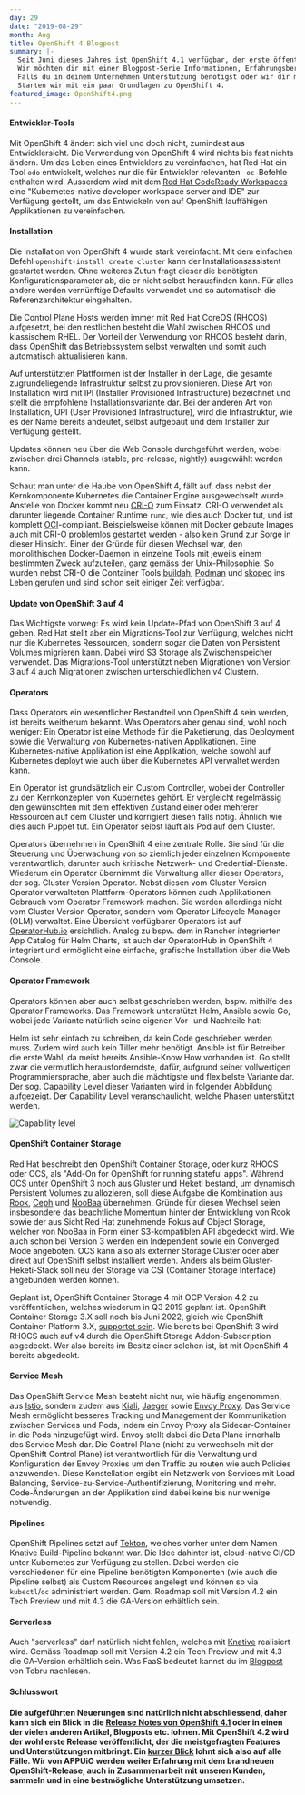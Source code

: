```yaml
---
day: 29
date: "2019-08-29"
month: Aug
title: OpenShift 4 Blogpost
summary: |-
  Seit Juni dieses Jahres ist OpenShift 4.1 verfügbar, der erste öffentlich zugängliche Release von Red Hat (Version 4.0 war ein rein interner Release).
  Wir möchten dir mit einer Blogpost-Serie Informationen, Erfahrungsberichte, Empfehlungen sowie Tipps und Tricks weitergeben, damit du frühzeitig über die nötigen Informationen verfügst. Zusätzlich werden wir verschiedene Events wie beerups oder Techtalks organisieren, damit du detailliertere und technischere Berichte erhältst.
  Falls du in deinem Unternehmen Unterstützung benötigst oder wir dir mögliche Wege zu OpenShift 4 aufzeigen sollen, darfst du dich gerne bei uns melden.
  Starten wir mit ein paar Grundlagen zu OpenShift 4.
featured_image: OpenShift4.png
---
```

#### Entwickler-Tools

Mit OpenShift 4 ändert sich viel und doch nicht, zumindest aus Entwicklersicht. Die Verwendung von OpenShift 4 wird nichts bis fast nichts ändern. Um das Leben eines Entwicklers zu vereinfachen, hat Red Hat ein Tool ` odo ` entwickelt, welches nur die für Entwickler relevanten ` oc-`Befehle enthalten wird. Ausserdem wird mit dem [Red Hat CodeReady Workspaces](https://developers.redhat.com/products/codeready-workspaces/overview) eine "Kubernetes-native developer workspace server and IDE" zur Verfügung gestellt, um das Entwickeln von auf OpenShift lauffähigen Applikationen zu vereinfachen.

#### Installation

Die Installation von OpenShift 4 wurde stark vereinfacht. Mit dem einfachen Befehl `openshift-install create cluster` kann der Installationsassistent gestartet werden. Ohne weiteres Zutun fragt dieser die benötigten Konfigurationsparameter ab, die er nicht selbst herausfinden kann. Für alles andere werden vernünftige Defaults verwendet und so automatisch die Referenzarchitektur eingehalten.

Die Control Plane Hosts werden immer mit Red Hat CoreOS (RHCOS) aufgesetzt, bei den restlichen besteht die Wahl zwischen RHCOS und klassischem RHEL. Der Vorteil der Verwendung von RHCOS besteht darin, dass OpenShift das Betriebssystem selbst verwalten und somit auch automatisch aktualisieren kann.

Auf unterstützten Plattformen ist der Installer in der Lage, die gesamte zugrundeliegende Infrastruktur selbst zu provisionieren. Diese Art von Installation wird mit IPI (Installer Provisioned Infrastructure) bezeichnet und stellt die empfohlene Installationsvariante dar. Bei der anderen Art von Installation, UPI (User Provisioned Infrastructure), wird die Infrastruktur, wie es der Name bereits andeutet, selbst aufgebaut und dem Installer zur Verfügung gestellt.

Updates können neu über die Web Console durchgeführt werden, wobei zwischen drei Channels (stable, pre-release, nightly) ausgewählt werden kann.

Schaut man unter die Haube von OpenShift 4, fällt auf, dass nebst der Kernkomponente Kubernetes die Container Engine ausgewechselt wurde. Anstelle von Docker kommt neu [CRI-O](https://cri-o.io/) zum Einsatz. CRI-O verwendet als darunter liegende Container Runtime `runc`, wie dies auch Docker tut, und ist komplett [OCI](https://www.opencontainers.org/)-compliant. Beispielsweise können mit Docker gebaute Images auch mit CRI-O problemlos gestartet werden - also kein Grund zur Sorge in dieser Hinsicht. Einer der Gründe für diesen Wechsel war, den monolithischen Docker-Daemon in einzelne Tools mit jeweils einem bestimmten Zweck aufzuteilen, ganz gemäss der Unix-Philosophie. So wurden nebst CRI-O die Container Tools [buildah](https://buildah.io/), [Podman](https://podman.io/) und [skopeo](https://github.com/containers/skopeo) ins Leben gerufen und sind schon seit einiger Zeit verfügbar.

#### Update von OpenShift 3 auf 4

Das Wichtigste vorweg: Es wird kein Update-Pfad von OpenShift 3 auf 4 geben. Red Hat stellt aber ein Migrations-Tool zur Verfügung, welches nicht nur die Kubernetes Ressourcen, sondern sogar die Daten von Persistent Volumes migrieren kann. Dabei wird S3 Storage als Zwischenspeicher verwendet. Das Migrations-Tool unterstützt neben Migrationen von Version 3 auf 4 auch Migrationen zwischen unterschiedlichen v4 Clustern.

#### Operators

Dass Operators ein wesentlicher Bestandteil von OpenShift 4 sein werden, ist bereits weitherum bekannt. Was Operators aber genau sind, wohl noch weniger: Ein Operator ist eine Methode für die Paketierung, das Deployment sowie die Verwaltung von Kubernetes-nativen Applikationen. Eine Kubernetes-native Applikation ist eine Applikation, welche sowohl auf Kubernetes deployt wie auch über die Kubernetes API verwaltet werden kann.

Ein Operator ist grundsätzlich ein Custom Controller, wobei der Controller zu den Kernkonzepten von Kubernetes gehört. Er vergleicht regelmässig den gewünschten mit dem effektiven Zustand einer oder mehrerer Ressourcen auf dem Cluster und korrigiert diesen falls nötig. Ähnlich wie dies auch Puppet tut. Ein Operator selbst läuft als Pod auf dem Cluster.

Operators übernehmen in OpenShift 4 eine zentrale Rolle. Sie sind für die Steuerung und Überwachung von so ziemlich jeder einzelnen Komponente verantwortlich, darunter auch kritische Netzwerk- und Credential-Dienste. Wiederum ein Operator übernimmt die Verwaltung aller dieser Operators, der sog. Cluster Version Operator. Nebst diesen vom Cluster Version Operator verwalteten Plattform-Operators können auch Applikationen Gebrauch vom Operator Framework machen. Sie werden allerdings nicht vom Cluster Version Operator, sondern vom Operator Lifecycle Manager (OLM) verwaltet. Eine Übersicht verfügbarer Operators ist auf [OperatorHub.io](https://operatorhub.io/) ersichtlich. Analog zu bspw. dem in Rancher integrierten App Catalog für Helm Charts, ist auch der OperatorHub in OpenShift 4 integriert und ermöglicht eine einfache, grafische Installation über die Web Console.

#### Operator Framework

Operators können aber auch selbst geschrieben werden, bspw. mithilfe des Operator Frameworks. Das Framework unterstützt Helm, Ansible sowie Go, wobei jede Variante natürlich seine eigenen Vor- und Nachteile hat:

Helm ist sehr einfach zu schreiben, da kein Code geschrieben werden muss. Zudem wird auch kein Tiller mehr benötigt.
Ansible ist für Betreiber die erste Wahl, da meist bereits Ansible-Know How vorhanden ist.
Go stellt zwar die vermutlich herausforderndste, dafür, aufgrund seiner vollwertigen Programmiersprache, aber auch die mächtigste und flexibelste Variante dar.
Der sog. Capability Level dieser Varianten wird in folgender Abbildung aufgezeigt. Der Capability Level veranschaulicht, welche Phasen unterstützt werden.

![Capability level](operator-capability-level-transparent-bg.png)

#### OpenShift Container Storage

Red Hat beschreibt den OpenShift Container Storage, oder kurz RHOCS oder OCS, als "Add-On for OpenShift for running stateful apps". Während OCS unter OpenShift 3 noch aus Gluster und Heketi bestand, um dynamisch Persistent Volumes zu allozieren, soll diese Aufgabe die Kombination aus [Rook](https://rook.io/), [Ceph](https://ceph.io/) und [NooBaa](https://www.noobaa.io/) übernehmen. Gründe für diesen Wechsel seien insbesondere das beachtliche Momentum hinter der Entwicklung von Rook sowie der aus Sicht Red Hat zunehmende Fokus auf Object Storage, welcher von NooBaa in Form einer S3-kompatiblen API abgedeckt wird. Wie auch schon bei Version 3 werden ein Independent sowie ein Converged Mode angeboten. OCS kann also als externer Storage Cluster oder aber direkt auf OpenShift selbst installiert werden. Anders als beim Gluster-Heketi-Stack soll neu der Storage via CSI (Container Storage Interface) angebunden werden können.

Geplant ist, OpenShift Container Storage 4 mit OCP Version 4.2 zu veröffentlichen, welches wiederum in Q3 2019 geplant ist. OpenShift Container Storage 3.X soll noch bis Juni 2022, gleich wie OpenShift Container Platform 3.X, [supportet sein](https://access.redhat.com/support/policy/updates/openshift/). Wie bereits bei OpenShift 3 wird RHOCS auch auf v4 durch die OpenShift Storage Addon-Subscription abgedeckt. Wer also bereits im Besitz einer solchen ist, ist mit OpenShift 4 bereits abgedeckt.

#### Service Mesh

Das OpenShift Service Mesh besteht nicht nur, wie häufig angenommen, aus [Istio](https://istio.io/), sondern zudem aus [Kiali](https://www.kiali.io/), [Jaeger](https://www.jaegertracing.io/) sowie [Envoy Proxy](https://www.envoyproxy.io/). Das Service Mesh ermöglicht besseres Tracking und Management der Kommunikation zwischen Services und Pods, indem ein Envoy Proxy als Sidecar-Container in die Pods hinzugefügt wird. Envoy stellt dabei die Data Plane innerhalb des Service Mesh dar. Die Control Plane (nicht zu verwechseln mit der OpenShift Control Plane) ist verantwortlich für die Verwaltung und Konfiguration der Envoy Proxies um den Traffic zu routen wie auch Policies anzuwenden. Diese Konstellation ergibt ein Netzwerk von Services mit Load Balancing, Service-zu-Service-Authentifizierung, Monitoring und mehr. Code-Änderungen an der Applikation sind dabei keine bis nur wenige notwendig.

#### Pipelines

OpenShift Pipelines setzt auf [Tekton](https://tekton.dev/), welches vorher unter dem Namen Knative Build-Pipeline bekannt war. Die Idee dahinter ist, cloud-native CI/CD unter Kubernetes zur Verfügung zu stellen. Dabei werden die verschiedenen für eine Pipeline benötigten Komponenten (wie auch die Pipeline selbst) als Custom Resources angelegt und können so via `kubectl`/`oc` administriert werden. Gem. Roadmap soll mit Version 4.2 ein Tech Preview und mit 4.3 die GA-Version erhältlich sein.

#### Serverless

Auch "serverless" darf natürlich nicht fehlen, welches mit [Knative](https://knative.dev) realisiert wird. Gemäss Roadmap soll mit Version 4.2 ein Tech Preview und mit 4.3 die GA-Version erhältlich sein. Was FaaS bedeutet kannst du im [Blogpost](https://appuio.ch/blog.html#2017-Okt-10) von Tobru nachlesen.

#### Schlusswort


#### Die aufgeführten Neuerungen sind natürlich nicht abschliessend, daher kann sich ein Blick in die [Release Notes von OpenShift 4.1](https://access.redhat.com/documentation/en-us/openshift_container_platform/4.1/html-single/release_notes/index) oder in einen der vielen anderen Artikel, Blogposts etc. lohnen. Mit OpenShift 4.2 wird der wohl erste Release veröffentlicht, der die meistgefragten Features und Unterstützungen mitbringt. Ein [kurzer Blick](https://access.redhat.com/documentation/en-us/openshift_container_platform/4.1/html-single/release_notes/index) lohnt sich also auf alle Fälle. Wir von APPUiO werden weiter Erfahrung mit dem brandneuen OpenShift-Release, auch in Zusammenarbeit mit unseren Kunden, sammeln und in eine bestmögliche Unterstützung umsetzen.




